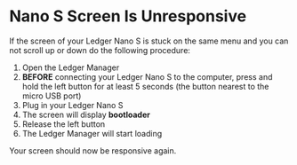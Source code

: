 
# Nano S Screen Is Unresponsive

If the screen of your Ledger Nano S is stuck on the same menu and you can not scroll up or down do the following procedure:

  

1.  Open the Ledger Manager
2.  **BEFORE** connecting your Ledger Nano S to the computer, press and hold the left button for at least 5 seconds (the button nearest to the micro USB port)
3.  Plug in your Ledger Nano S
4.  The screen will display **bootloader**
5.  Release the left button
6.  The Ledger Manager will start loading

Your screen should now be responsive again.